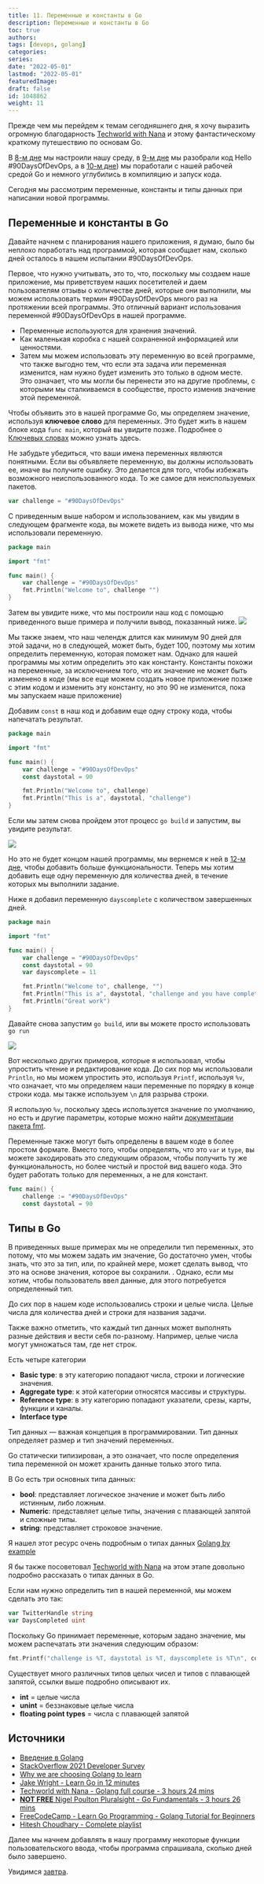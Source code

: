 ```yaml
---
title: 11. Переменные и константы в Go
description: Переменные и константы в Go
toc: true
authors:
tags: [devops, golang]
categories:
series: 
date: "2022-05-01"
lastmod: "2022-05-01"
featuredImage:
draft: false
id: 1048862
weight: 11
---
```


Прежде чем мы перейдем к темам сегодняшнего дня, я хочу выразить огромную благодарность [Techworld with Nana](https://www.youtube.com/watch?v=yyUHQIec83I) и этому фантастическому краткому путешествию по основам Go.

В [8-м дне](../day08) мы настроили нашу среду, в [9-м дне](../day09) мы разобрали код Hello #90DaysOfDevOps, а в [10-м дне](../day10)) мы поработали с нашей рабочей средой Go и немного углубились в компиляцию и запуск кода.

Сегодня мы рассмотрим переменные, константы и типы данных при написании новой программы.

## Переменные и константы в Go

Давайте начнем с планирования нашего приложения, я думаю, было бы неплохо поработать над программой, которая сообщает нам, сколько дней осталось в нашем испытании #90DaysOfDevOps.

Первое, что нужно учитывать, это то, что, поскольку мы создаем наше приложение, мы приветствуем наших посетителей и даем пользователям отзывы о количестве дней, которые они выполнили, мы можем использовать термин #90DaysOfDevOps много раз на протяжении всей программы. Это отличный вариант использования переменной #90DaysOfDevOps в нашей программе.

- Переменные используются для хранения значений.
- Как маленькая коробка с нашей сохраненной информацией или ценностями.
- Затем мы можем использовать эту переменную во всей программе, что также выгодно тем, что если эта задача или переменная изменится, нам нужно будет изменить это только в одном месте. Это означает, что мы могли бы перенести это на другие проблемы, с которыми мы сталкиваемся в сообществе, просто изменив значение этой переменной.

Чтобы объявить это в нашей программе Go, мы определяем значение, используя **ключевое слово** для переменных. Это будет жить в нашем блоке кода `func main`, который вы увидите позже. Подробнее о [Ключевых словах](https://go.dev/ref/spec#Keywords) можно узнать здесь.

Не забудьте убедиться, что ваши имена переменных являются понятными. Если вы объявляете переменную, вы должны использовать ее, иначе вы получите ошибку. Это делается для того, чтобы избежать возможного неиспользованного кода. То же самое для неиспользуемых пакетов.

```go
var challenge = "#90DaysOfDevOps"
```

С приведенным выше набором и использованием, как мы увидим в следующем фрагменте кода, вы можете видеть из вывода ниже, что мы использовали переменную.

```go
package main

import "fmt"

func main() {
    var challenge = "#90DaysOfDevOps"
    fmt.Println("Welcome to", challenge "")
}
```

Затем вы увидите ниже, что мы построили наш код с помощью приведенного выше примера и получили вывод, показанный ниже.
![](../images/Day11_Go1.ru.png?v1)

Мы также знаем, что наш челендж длится как минимум 90 дней для этой задачи, но в следующей, может быть, будет 100, поэтому мы хотим определить переменную, которая поможет нам. Однако для нашей программы мы хотим определить это как константу. Константы похожи на переменные, за исключением того, что их значение не может быть изменено в коде (мы все еще можем создать новое приложение позже с этим кодом и изменить эту константу, но это 90 не изменится, пока мы запускаем наше приложение)

Добавим `const` в наш код и добавим еще одну строку кода, чтобы напечатать результат.

```go
package main

import "fmt"

func main() {
    var challenge = "#90DaysOfDevOps"
    const daystotal = 90

    fmt.Println("Welcome to", challenge)
    fmt.Println("This is a", daystotal, "challenge")
}
```

Если мы затем снова пройдем этот процесс `go build` и запустим, вы увидите результат.

![](../images/Day11_Go2.ru.png?v1)

Но это не будет концом нашей программы, мы вернемся к ней в [12-м дне](../day12), чтобы добавить больше функциональности. Теперь мы хотим добавить еще одну переменную для количества дней, в течение которых мы выполнили задание.

Ниже я добавил переменную `dayscomplete` с количеством завершенных дней.

```go
package main

import "fmt"

func main() {
    var challenge = "#90DaysOfDevOps"
    const daystotal = 90
    var dayscomplete = 11

    fmt.Println("Welcome to", challenge, "")
    fmt.Println("This is a", daystotal, "challenge and you have completed", dayscomplete, "days")
    fmt.Println("Great work")
}
```

Давайте снова запустим `go build`, или вы можете просто использовать `go run`

![](../images/Day11_Go3.ru.png?v1)

Вот несколько других примеров, которые я использовал, чтобы упростить чтение и редактирование кода. До сих пор мы использовали `Println`, но мы можем упростить это, используя `Printf`, используя `%v`, что означает, что мы определяем наши переменные по порядку в конце строки кода. мы также используем `\n` для разрыва строки.

Я использую `%v`, поскольку здесь используется значение по умолчанию, но есть и другие параметры, которые можно найти [документации пакета fmt](https://pkg.go.dev/fmt).

Переменные также могут быть определены в вашем коде в более простом формате. Вместо того, чтобы определять, что это `var` и `type`, вы можете закодировать это следующим образом, чтобы получить ту же функциональность, но более чистый и простой вид вашего кода. Это будет работать только для переменных, а не для констант.

```go
func main() {
    challenge := "#90DaysOfDevOps"
    const daystotal = 90
```

## Типы в  Go

В приведенных выше примерах мы не определили тип переменных, это потому, что мы можем задать им значение, Go достаточно умен, чтобы знать, что это за тип, или, по крайней мере, может сделать вывод, что это на основе значения, которое вы сохранили. . Однако, если мы хотим, чтобы пользователь ввел данные, для этого потребуется определенный тип.

До сих пор в нашем коде использовались строки и целые числа. Целые числа для количества дней и строки для названия задачи.

Также важно отметить, что каждый тип данных может выполнять разные действия и вести себя по-разному. Например, целые числа могут умножаться там, где нет строк.

Есть четыре категории

- **Basic type**: в эту категорию попадают числа, строки и логические значения.
- **Aggregate type**: к этой категории относятся массивы и структуры.
- **Reference type**: в эту категорию попадают указатели, срезы, карты, функции и каналы.
- **Interface type**

Тип данных — важная концепция в программировании. Тип данных определяет размер и тип значений переменных.

Go статически типизирован, а это означает, что после определения типа переменной он может хранить данные только этого типа.

В Go есть три основных типа данных:

- **bool**: представляет логическое значение и может быть либо истинным, либо ложным.
- **Numeric**: представляет целые типы, значения с плавающей запятой и сложные типы.
- **string**: представляет строковое значение.

Я нашел этот ресурс очень подробным о типах данных [Golang by example](https://golangbyexample.com/all-data-types-in-golang-with-examples/)

Я бы также посоветовал [Techworld with Nana](https://www.youtube.com/watch?v=yyUHQIec83I&t=2023s) на этом этапе довольно подробно рассказать о типах данных в Go.

Если нам нужно определить тип в нашей переменной, мы можем сделать это так:

```go
var TwitterHandle string 
var DaysCompleted uint
```

Поскольку Go принимает переменные, которым задано значение, мы можем распечатать эти значения следующим образом:

```go
fmt.Printf("challenge is %T, daystotal is %T, dayscomplete is %T\n", conference, daystotal, dayscomplete)
```

Существует много различных типов целых чисел и типов с плавающей запятой, ссылки выше подробно описывают их.

- **int** = целые числа
- **unint** = беззнаковые целые числа
- **floating point types** = числа с плавающей запятой

## Источники

- [Введение в Golang](http://golang-book.ru/)
- [StackOverflow 2021 Developer Survey](https://insights.stackoverflow.com/survey/2021)
- [Why we are choosing Golang to learn](https://www.youtube.com/watch?v=7pLqIIAqZD4&t=9s)
- [Jake Wright - Learn Go in 12 minutes](https://www.youtube.com/watch?v=C8LgvuEBraI&t=312s)
- [Techworld with Nana - Golang full course - 3 hours 24 mins](https://www.youtube.com/watch?v=yyUHQIec83I)
- [**NOT FREE** Nigel Poulton Pluralsight - Go Fundamentals - 3 hours 26 mins](https://www.pluralsight.com/courses/go-fundamentals)
- [FreeCodeCamp -  Learn Go Programming - Golang Tutorial for Beginners](https://www.youtube.com/watch?v=YS4e4q9oBaU&t=1025s)
- [Hitesh Choudhary - Complete playlist](https://www.youtube.com/playlist?list=PLRAV69dS1uWSR89FRQGZ6q9BR2b44Tr9N)

Далее мы начнем добавлять в нашу программу некоторые функции пользовательского ввода, чтобы программа спрашивала, сколько дней было завершено.

Увидимся [завтра](../day12).
